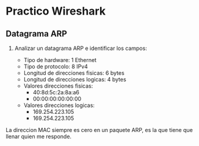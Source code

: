 Practico Wireshark
==================

Datagrama ARP
-------------

1) Analizar un datagrama ARP e identificar los campos:
    
    - Tipo de hardware: 1 Ethernet
    - Tipo de protocolo: 8 IPv4
    - Longitud de direcciones fisicas: 6 bytes
    - Longitud de direcciones logicas: 4 bytes
    - Valores direcciones fisicas:
        - 40:8d:5c:2a:8a:a6
        - 00:00:00:00:00:00
    - Valores direcciones logicas:
        - 169.254.223.105
        - 169.254.223.105

La direccion MAC siempre es cero en un paquete ARP, es la que tiene que llenar quien me responde.

